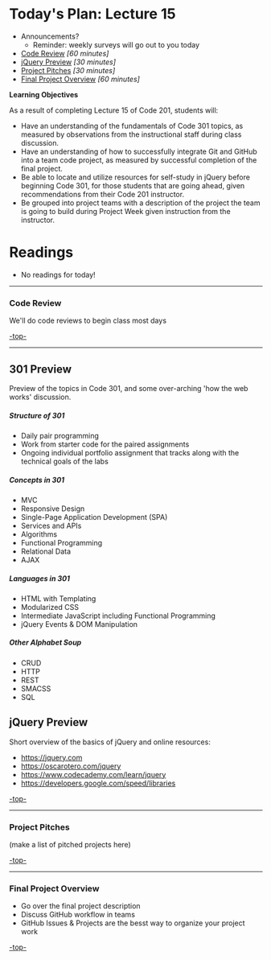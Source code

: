 <a id="top"></a>
# Today's Plan: Lecture 15

- Announcements?
  - Reminder: weekly surveys will go out to you today
- [Code Review](#codereview) *[60 minutes]*
- [jQuery Preview](#jquery) *[30 minutes]*
- [Project Pitches](#pitches) *[30 minutes]*
- [Final Project Overview](#project) *[60 minutes]*

**Learning Objectives**

As a result of completing Lecture 15 of Code 201, students will:
- Have an understanding of the fundamentals of Code 301 topics, as measured by observations from the instructional staff during class discussion.
- Have an understanding of how to successfully integrate Git and GitHub into a team code project, as measured by successful completion of the final project.
- Be able to locate and utilize resources for self-study in jQuery before beginning Code 301, for those students that are going ahead, given recommendations from their Code 201 instructor.
- Be grouped into project teams with a description of the project the team is going to build during Project Week given instruction from the instructor.

# Readings

- No readings for today!

---

<a id="codereview"></a>
### Code Review

We'll do code reviews to begin class most days

[-top-](#top)

---

<a id="301"></a>
## 301 Preview

Preview of the topics in Code 301, and some over-arching 'how the web works' discussion.

##### Structure of 301
- Daily pair programming
- Work from starter code for the paired assignments
- Ongoing individual portfolio assignment that tracks along with the technical goals of the labs

##### Concepts in 301
- MVC
- Responsive Design
- Single-Page Application Development (SPA)
- Services and APIs
- Algorithms
- Functional Programming
- Relational Data
- AJAX

##### Languages in 301
- HTML with Templating
- Modularized CSS
- Intermediate JavaScript including Functional Programming
- jQuery Events & DOM Manipulation

##### Other Alphabet Soup
- CRUD
- HTTP
- REST
- SMACSS
- SQL

## jQuery Preview

Short overview of the basics of jQuery and online resources:

- https://jquery.com
- https://oscarotero.com/jquery
- https://www.codecademy.com/learn/jquery
- https://developers.google.com/speed/libraries

[-top-](#top)

---

<a id="pitches"></a>
### Project Pitches

(make a list of pitched projects here)

[-top-](#top)

---

<a id="project"></a>
### Final Project Overview

- Go over the final project description
- Discuss GitHub workflow in teams
- GitHub Issues & Projects are the besst way to organize your project work

[-top-](#top)
